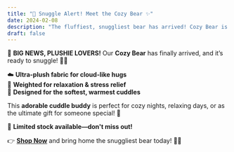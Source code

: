 ```yaml
---
title: "🐻 Snuggle Alert! Meet the Cozy Bear ✨"
date: 2024-02-08
description: "The fluffiest, snuggliest bear has arrived! Cozy Bear is here to bring warmth, comfort, and extra cuddles into your life. 💖"
draft: false
---
```


🎉 **BIG NEWS, PLUSHIE LOVERS!** Our **Cozy Bear** has finally arrived, and it’s ready to snuggle! 🧸💖  

☁️ **Ultra-plush fabric for cloud-like hugs**  
🧸 **Weighted for relaxation & stress relief**  
💖 **Designed for the softest, warmest cuddles**  

This **adorable cuddle buddy** is perfect for cozy nights, relaxing days, or as the ultimate gift for someone special! 🎀  

🚀 **Limited stock available—don't miss out!**  

👉 **[Shop Now](#)** and bring home the snuggliest bear today! 🐻✨